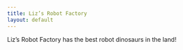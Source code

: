 ```yaml
---
title: Liz’s Robot Factory
layout: default
---
```


Liz’s Robot Factory has the best robot dinosaurs in the land!
